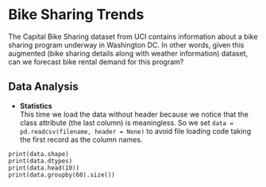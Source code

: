 # Bike Sharing Trends
The Capital Bike Sharing dataset from UCI contains information about a bike sharing program underway in Washington DC. 
In other words, given this augmented (bike sharing details along with weather information) dataset, 
  can we forecast bike rental demand for this program?

## Data Analysis
   - **Statistics** <br />
This time we load the data without header because we notice that the class attribute (the last column) is meaningless. So we set ```data = pd.readcsv(filename, header = None)``` to avoid file loading code taking the first record as the column names.
```
print(data.shape)
print(data.dtypes)
print(data.head(10))
print(data.groupby(60).size())
```
